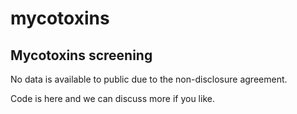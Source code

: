# mycotoxins

## Mycotoxins screening

No data is available to public due to the non-disclosure agreement.

Code is here and we can discuss more if you like.
